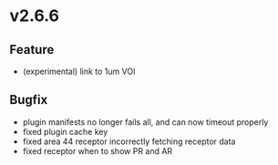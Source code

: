 # v2.6.6

## Feature

- (experimental) link to 1um VOI

## Bugfix

- plugin manifests no longer fails all, and can now timeout properly
- fixed plugin cache key
- fixed area 44 receptor incorrectly fetching receptor data
- fixed receptor when to show PR and AR
